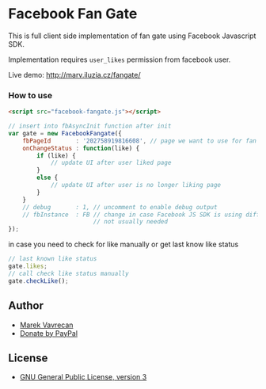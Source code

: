 # Facebook Fan Gate

This is full client side implementation of fan gate using Facebook Javascript SDK.

Implementation requires `user_likes` permission from facebook user.

Live demo: http://marv.iluzia.cz/fangate/

### How to use
```html
<script src="facebook-fangate.js"></script>
```

```javascript
// insert into fbAsyncInit function after init
var gate = new FacebookFangate({
    fbPageId       : '202758919816608', // page we want to use for fan gate
    onChangeStatus : function(like) {
        if (like) {
            // update UI after user liked page
        }
        else {
            // update UI after user is no longer liking page
        }
    }
    // debug       : 1, // uncomment to enable debug output
    // fbInstance  : FB // change in case Facebook JS SDK is using different object
                        // not usually needed
});
```

in case you need to check for like manually or get last know like status

```javascript
// last known like status
gate.likes;
// call check like status manually
gate.checkLike();
```

## Author
- [Marek Vavrecan](mailto:vavrecan@gmail.com)
- [Donate by PayPal](https://www.paypal.com/cgi-bin/webscr?cmd=_donations&business=DX479UBWGSMUG&lc=US&item_name=Friend%20List%20Watcher&currency_code=USD&bn=PP%2dDonationsBF%3abtn_donateCC_LG%2egif%3aNonHosted)

## License
- [GNU General Public License, version 3](http://www.gnu.org/licenses/gpl-3.0.html)